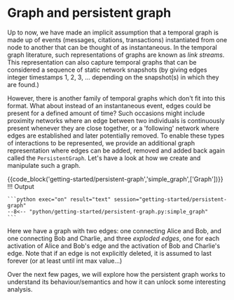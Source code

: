 # Graph and persistent graph

Up to now, we have made an implicit assumption that a temporal graph is made up of events (messages, citations, transactions) instantiated from one node to another that can be thought of as instantaneous. In the temporal graph literature, such representations of graphs are known as _link streams_. This representation can also capture temporal graphs that can be considered a sequence of static network snapshots (by giving edges integer timestamps 1, 2, 3, ... depending on the snapshot(s) in which they are found.)

However, there is another family of temporal graphs which don't fit into this format. What about instead of an instantaneous event, edges could be present for a defined amount of time? Such occasions might include proximity networks where an edge between two individuals is continuously present whenever they are close together, or a 'following' network where edges are established and later potentially removed. To enable these types of interactions to be represented, we provide an additional graph representation where edges can be added, removed and added back again called the `PersistentGraph`. Let's have a look at how we create and manipulate such a graph.

{{code_block('getting-started/persistent-graph','simple_graph',['Graph'])}}
!!! Output

    ```python exec="on" result="text" session="getting-started/persistent-graph"
    --8<-- "python/getting-started/persistent-graph.py:simple_graph"
    ```

Here we have a graph with two edges: one connecting Alice and Bob, and one connecting Bob and Charlie, and three _exploded edges_, one for each activation of Alice and Bob's edge and the activation of Bob and Charlie's edge. Note that if an edge is not explicitly deleted, it is assumed to last forever (or at least until int max value...)

Over the next few pages, we will explore how the persistent graph works to understand its behaviour/semantics and how it can unlock some interesting analysis.